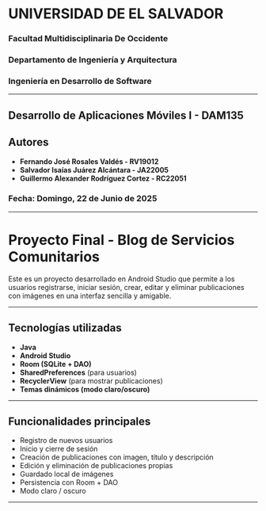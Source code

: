 
# UNIVERSIDAD DE EL SALVADOR
### Facultad Multidisciplinaria De Occidente
### Departamento de Ingeniería y Arquitectura
### Ingeniería en Desarrollo de Software

---

## Desarrollo de Aplicaciones Móviles I - DAM135

## Autores

- **Fernando José Rosales Valdés - RV19012**
- **Salvador Isaías Juárez Alcántara - JA22005**
- **Guillermo Alexander Rodríguez Cortez - RC22051**
### **Fecha:** Domingo, 22 de Junio de 2025  

---

# Proyecto Final - Blog de Servicios Comunitarios

Este es un proyecto desarrollado en Android Studio que permite a los usuarios registrarse, iniciar sesión, crear, editar y eliminar publicaciones con imágenes en una interfaz sencilla y amigable.

---

## Tecnologías utilizadas

- **Java**
- **Android Studio**
- **Room (SQLite + DAO)**
- **SharedPreferences** (para usuarios)
- **RecyclerView** (para mostrar publicaciones)
- **Temas dinámicos (modo claro/oscuro)**

---

## Funcionalidades principales

- Registro de nuevos usuarios
- Inicio y cierre de sesión
- Creación de publicaciones con imagen, título y descripción
- Edición y eliminación de publicaciones propias
- Guardado local de imágenes
- Persistencia con Room + DAO
- Modo claro / oscuro

---

